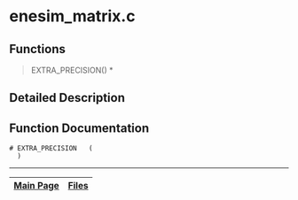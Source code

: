 # enesim\_matrix.c #



## Functions ##

> EXTRA\_PRECISION()
    * 

## Detailed Description ##




## Function Documentation ##

```
# EXTRA_PRECISION   (
  )
```




---
| [Main Page](Doxygen.md) | [Files](Doxygen_files.md) |
|:------------------------|:--------------------------|